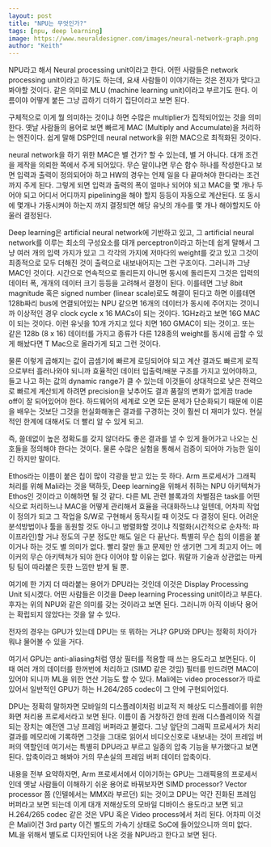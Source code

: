 ```yaml
---
layout: post
title: "NPU는 무엇인가?"
tags: [npu, deep learning]
image: https://www.neuraldesigner.com/images/neural-network-graph.png
author: "Keith"
---
```


NPU라고 해서 Neural processing unit이라고 한다. 어떤 사람들은 network processing unit이라고 하기도 하는데, 요새 사람들이 이야기하는 것은 전자가 맞다고 봐야할 것이다.
같은 의미로 MLU (machine learning unit)이라고 부르기도 한다. 이름이야 어떻게 붙든 그냥 곱하기 더하기 집단이라고 보면 된다.

구체적으로 이게 뭘 의미하는 것이냐 하면 수많은 multiplier가 집적되어있는 것을 의미한다. 옛날 사람들의 용어로 보면 빠르게 MAC (Multiply and Accumulate)을 처리하는 엔진이다. 쉽게 말해 DSP인데 neural network을 위한 MAC으로 최적화된 것이다. 

neural network을 하기 위한 MAC은 별 건가? 할 수 있는데, 별 거 아니다. 대개 조건을 제작을 의뢰한 쪽에서 주게 되어있다. 무슨 말이냐면 무슨 함수 하나를 작성한다고 보면 입력과 출력이 정의되어야 하고 HW의 경우는 언제 일을 다 끝마쳐야 한다라는 조건까지 주게 된다. 그렇게 되면 입력과 출력의 폭이 얼마나 되어야 되고 MAC을 몇 개나 두어야 되고 어디서 어디까지 pipelining을 해야 할지 등등이 자동으로 계산된다. 또 동시에 몇개나 가동시켜야 하는지 까지 결정되면 해당 유닛의 개수를 몇 개나 해야할지도 아울러 결정된다. 

Deep learning은 artificial neural network에 기반하고 있고, 그 artificial neural network를 이루는 최소의 구성요소를 대개 perceptron이라고 하는데 쉽게 말해서 그냥 여러 개의 입력 가지가 있고 그 각각의 가지에 저마다의 weight를 갖고 있고 그것이 최종적으로 모두 더해진 것이 출력으로 내보내어지는 그런 구조이다. 그러니까 그냥 MAC인 것이다. 시간으로 연속적으로 돌리든지 아니면 동시에 돌리든지 그것은 입력의 데이터 폭, 개개의 데이터 크기 등등을 고려해서 결정이 된다. 이를테면 그냥 8bit magnitude 혹은 signed number (linear scale)로도 해결이 된다고 하면 이를테면 128b짜리 bus에 연결되어있는 NPU 같으면 16개의 데이터가 동시에 주어지는 것이니까 이상적인 경우 clock cycle x 16 MACs이 되는 것이다. 1GHz라고 보면 16G MAC이 되는 것이다. 이런 유닛을 10개 가지고 있다 치면 160 GMAC이 되는 것이고. 또는 같은 128b (8 x 16) 데이터를 가지고 종류가 다른 128종의 weight를 동시에 곱할 수 있게 해놨다면 T Mac으로 올라가게 되고 그런 것이다. 

물론 이렇게 곱해지는 값이 곱셈기에 빠르게 로딩되어야 되고 계산 결과도 빠르게 로직으로부터 흘러나와야 되니까 효율적인 데이터 입출력/배분 구조를 가지고 있어야하고, 들고 나고 하는 값의 dynamic range가 클 수 있는데 이것들이 상대적으로 낮은 전력으로 빠르게 계산되게 하려면 precision을 낮추어도 결과 품질의 변화가 없게끔 trade off이 잘 되어있어야 한다. 하드웨어의 세계로 오면 모든 문제가 단순화되기 때문에 이론을 배우는 것보단 그것을 현실화해놓은 결과를 구경하는 것이 훨씬 더 재미가 있다. 현실적인 한계에 대해서도 더 빨리 알 수 있게 되고. 

즉, 쓸데없이 높은 정확도를 갖지 않더라도 좋은 결과를 낼 수 있게 들어가고 나오는 신호들을 정의해야 한다는 것이다. 물론 수많은 실험을 통해서 검증이 되어야 가능한 일이긴 하지만 말이다. 

Ethos라는 이름이 붙은 칩이 많이 각광을 받고 있는 듯 하다. Arm 프로세서가 그래픽 처리를 위해 Mali라는 것을 택하듯, Deep learning을 위해서 취하는 NPU 아키텍쳐가 Ethos인 것이라고 이해하면 될 것 같다. 다른 ML 관련 블록과의 차별점은 task를 어떤 식으로 처리하느냐 MAC을 어떻게 관리해서 효율을 극대화하느냐 일텐데, 어차피 작업이 정의가 되고 그 작업을 S/W로 구현해서 동작시킬 때 이것도 다 결정이 된다. 어려운 분석방법이나 툴을 동원할 것도 아니고 병렬화할 것이냐 직렬화(시간적으로 순차적: 파이프라인)할 거냐 정도의 구분 정도만 해도 일은 다 끝난다. 특별히 무슨 칩의 이름을 붙이거나 하는 것도 별 의미가 없다. 빨리 잘만 돌고 문제만 안 생기면 그게 최고지 어느 메이커의 무슨 아키텍쳐가 되야 한다 이어야 할 이유는 없다. 뭐랄까 기술과 상관없는 마케팅 팀이 따라붙은 듯한 느낌만 받게 될 뿐.

여기에 한 가지 더 따라붙는 용어가 DPU라는 것인데 이것은 Display Processing Unit 되시겠다. 어떤 사람들은 이것을 Deep learning Processing unit이라고 부른다. 후자는 위의 NPU와 같은 의미를 갖는 것이라고 보면 된다. 그러니까 아직 이바닥 용어는 확립되지 않았다는 것을 알 수 있다.

전자의 경우는 GPU가 있는데 DPU는 또 뭐하는 거냐? GPU와 DPU는 정확히 차이가 뭐냐 물어볼 수 있을 거다.

여기서 GPU는 anti-aliasing처럼 영상 필터를 적용할 때 쓰는 용도라고 보면된다. 이 때 여러 개의 데이터를 한꺼번에 처리하고 (SIMD 같은 것임) 필터를 만드려면 MAC이 있어야 되니까 ML을 위한 연산 기능도 할 수 있다. Mali에는 video processor가 따로 있어서 일반적인 GPU가 하는 H.264/265 codec이 그 안에 구현되어있다. 

DPU는 정확히 말하자면 모바일의 디스플레이처럼 비교적 저 해상도 디스플레이를 위한 화면 처리용 프로세서라고 보면 된다. 이름이 좀 거창하긴 한데 원래 디스플레이와 직결되는 장치는 예전엔 그냥 프레임 버퍼라고 불렀다. 그냥 앞단의 그래픽 프로세서가 처리 결과를 메모리에 기록하면 그것을 그대로 읽어서 비디오신호로 내보내는 것이 프레임 버퍼의 역할인데 여기서는 특별히 DPU라고 부르고 일종의 압축 기능을 부가했다고 보면 된다. 압축이라고 해봐야 거의 무손실의 프레임 버퍼 데이터 압축이다. 

내용을 전부 요약하자면, Arm 프로세서에서 이야기하는 GPU는 그래픽용의 프로세서인데 옛날 사람들이 이해하기 쉬운 용어로 바꿔보자면 SIMD processor? Vector processor 쯤 (인텔에서는 MMX라 부르던) 되는 것이고 DPU는 약간 진화된 프레임 버퍼라고 보면 되는데 이게 대개 저해상도의 모바일 디바이스 용도라고 보면 되고 H.264/265 codec 같은 것은 VPU 혹은 Video process에서 처리 된다. 어차피 이것은 Mali이건 3rd party 이건 별도의 가속기 상태로 SoC에 들어있으니까 의미 없다. ML을 위해서 별도로 디자인되어 나온 것을 NPU라고 한다고 보면 된다.

